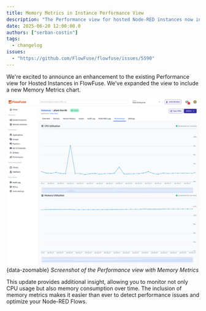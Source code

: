 ```yaml
---
title: Memory Metrics in Instance Performance View
description: "The Performance view for hosted Node-RED instances now includes a memory usage chart"
date: 2025-06-20 12:00:00.0
authors: ["serban-costin"]
tags:
  - changelog
issues:
  - "https://github.com/FlowFuse/flowfuse/issues/5590"
---
```


We're excited to announce an enhancement to the existing Performance view for Hosted Instances in FlowFuse. We've expanded the view to include a new Memory Metrics chart.

![Screenshot of the expanded Performance view with Memory Metrics](./images/instance-performance-memory.png){data-zoomable}
_Screenshot of the Performance view with Memory Metrics_

This update provides additional insight, allowing you to monitor not only CPU usage but also memory consumption over time. The inclusion of memory metrics makes it easier than ever to detect performance issues and optimize your Node-RED Flows.
